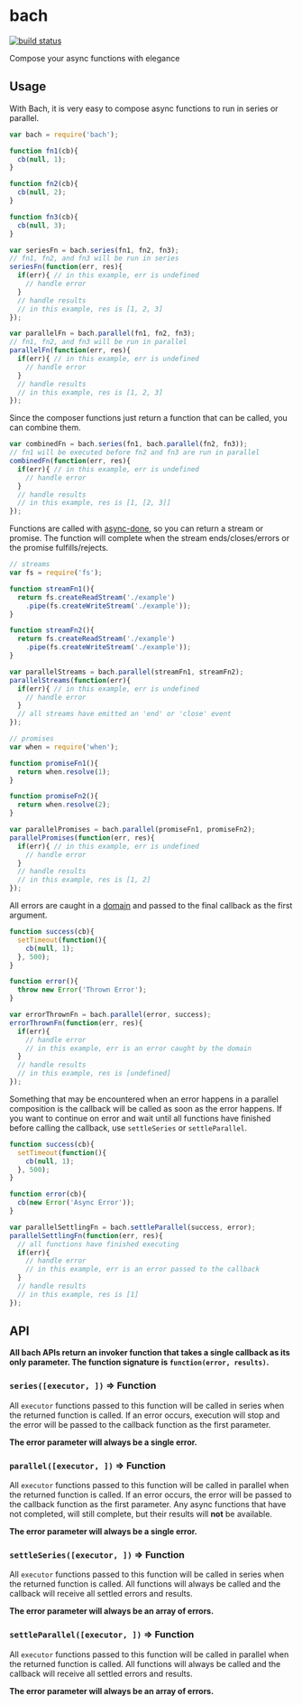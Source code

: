 bach
====

[![build status](https://secure.travis-ci.org/phated/bach.png)](http://travis-ci.org/phated/bach)

Compose your async functions with elegance

## Usage

With Bach, it is very easy to compose async functions to run in series or parallel.

```js
var bach = require('bach');

function fn1(cb){
  cb(null, 1);
}

function fn2(cb){
  cb(null, 2);
}

function fn3(cb){
  cb(null, 3);
}

var seriesFn = bach.series(fn1, fn2, fn3);
// fn1, fn2, and fn3 will be run in series
seriesFn(function(err, res){
  if(err){ // in this example, err is undefined
    // handle error
  }
  // handle results
  // in this example, res is [1, 2, 3]
});

var parallelFn = bach.parallel(fn1, fn2, fn3);
// fn1, fn2, and fn3 will be run in parallel
parallelFn(function(err, res){
  if(err){ // in this example, err is undefined
    // handle error
  }
  // handle results
  // in this example, res is [1, 2, 3]
});
```

Since the composer functions just return a function that can be called, you can combine them.

```js
var combinedFn = bach.series(fn1, bach.parallel(fn2, fn3));
// fn1 will be executed before fn2 and fn3 are run in parallel
combinedFn(function(err, res){
  if(err){ // in this example, err is undefined
    // handle error
  }
  // handle results
  // in this example, res is [1, [2, 3]]
});
```

Functions are called with [async-done](https://github.com/phated/async-done), so you can return a stream or promise.
The function will complete when the stream ends/closes/errors or the promise fulfills/rejects.

```js
// streams
var fs = require('fs');

function streamFn1(){
  return fs.createReadStream('./example')
    .pipe(fs.createWriteStream('./example'));
}

function streamFn2(){
  return fs.createReadStream('./example')
    .pipe(fs.createWriteStream('./example'));
}

var parallelStreams = bach.parallel(streamFn1, streamFn2);
parallelStreams(function(err){
  if(err){ // in this example, err is undefined
    // handle error
  }
  // all streams have emitted an 'end' or 'close' event
});
```

```js
// promises
var when = require('when');

function promiseFn1(){
  return when.resolve(1);
}

function promiseFn2(){
  return when.resolve(2);
}

var parallelPromises = bach.parallel(promiseFn1, promiseFn2);
parallelPromises(function(err, res){
  if(err){ // in this example, err is undefined
    // handle error
  }
  // handle results
  // in this example, res is [1, 2]
});
```

All errors are caught in a [domain](http://nodejs.org/api/domain.html) and passed to the final callback as the first argument.

```js
function success(cb){
  setTimeout(function(){
    cb(null, 1);
  }, 500);
}

function error(){
  throw new Error('Thrown Error');
}

var errorThrownFn = bach.parallel(error, success);
errorThrownFn(function(err, res){
  if(err){
    // handle error
    // in this example, err is an error caught by the domain
  }
  // handle results
  // in this example, res is [undefined]
});
```

Something that may be encountered when an error happens in a parallel composition is the callback
will be called as soon as the error happens. If you want to continue on error and wait until all
functions have finished before calling the callback, use `settleSeries` or `settleParallel`.

```js
function success(cb){
  setTimeout(function(){
    cb(null, 1);
  }, 500);
}

function error(cb){
  cb(new Error('Async Error'));
}

var parallelSettlingFn = bach.settleParallel(success, error);
parallelSettlingFn(function(err, res){
  // all functions have finished executing
  if(err){
    // handle error
    // in this example, err is an error passed to the callback
  }
  // handle results
  // in this example, res is [1]
});
```

## API

__All bach APIs return an invoker function that takes a single callback as its only parameter.
The function signature is `function(error, results)`.__

### `series([executor, ])` => Function

All `executor` functions passed to this function will be called in series when the returned function is
called.  If an error occurs, execution will stop and the error will be passed to the callback function
as the first parameter.

__The error parameter will always be a single error.__

### `parallel([executor, ])` => Function

All `executor` functions passed to this function will be called in parallel when the returned function is
called.  If an error occurs, the error will be passed to the callback function
as the first parameter. Any async functions that have not completed, will still complete, but their results
will __not__ be available.

__The error parameter will always be a single error.__

### `settleSeries([executor, ])` => Function

All `executor` functions passed to this function will be called in series when the returned function is
called. All functions will always be called and the callback will receive all settled errors and results.

__The error parameter will always be an array of errors.__

### `settleParallel([executor, ])` => Function

All `executor` functions passed to this function will be called in parallel when the returned function is
called. All functions will always be called and the callback will receive all settled errors and results.

__The error parameter will always be an array of errors.__
